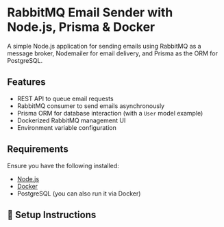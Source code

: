 #  RabbitMQ Email Sender with Node.js, Prisma & Docker
A simple Node.js application for sending emails using RabbitMQ as a message broker, Nodemailer for email delivery, and Prisma as the ORM for PostgreSQL.

##  Features
- REST API to queue email requests
- RabbitMQ consumer to send emails asynchronously
- Prisma ORM for database interaction (with a `User` model example)
- Dockerized RabbitMQ management UI
- Environment variable configuration

##  Requirements
Ensure you have the following installed:

- [Node.js](https://nodejs.org/)
- [Docker](https://www.docker.com/)
- PostgreSQL (you can also run it via Docker)
## 🔧 Setup Instructions
